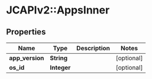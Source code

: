 # JCAPIv2::AppsInner

## Properties
Name | Type | Description | Notes
------------ | ------------- | ------------- | -------------
**app_version** | **String** |  | [optional] 
**os_id** | **Integer** |  | [optional] 

